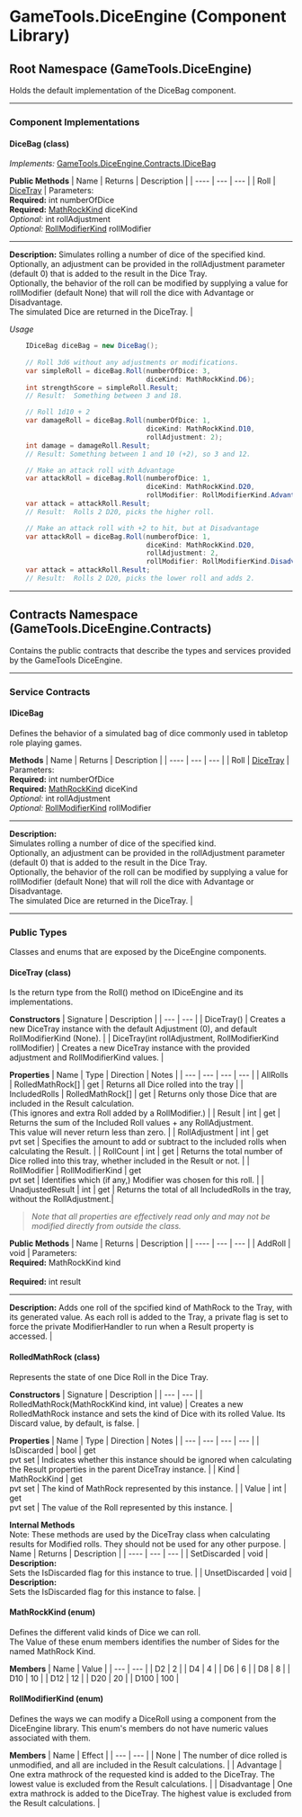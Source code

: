 # GameTools.DiceEngine  (Component Library)

## Root Namespace (GameTools.DiceEngine)
Holds the default implementation of the DiceBag component.

---
### Component Implementations
#### DiceBag (class)
_Implements:_ [GameTools.DiceEngine.Contracts.IDiceBag](#idicebag)

**Public Methods**
| Name | Returns |  Description |
| ---- | --- |  --- |
| Roll | [DiceTray](#dicetray-class) | Parameters:<br>**Required:** int numberOfDice<br /> **Required:** [MathRockKind](#mathrockkind-enum) diceKind<br />_Optional:_ int rollAdjustment<br />_Optional:_ [RollModifierKind](#rollmodifierkind-enum) rollModifier <hr> **Description:** Simulates rolling a number of dice of the specified kind.<br />  Optionally, an adjustment can be provided in the rollAdjustment parameter (default 0) that is added to the result in the Dice Tray.<br />  Optionally, the behavior of the roll can be modified by supplying a value for rollModifier (default None) that will roll the dice with Advantage or Disadvantage.<br />The simulated Dice are returned in the DiceTray. |

*Usage*
```csharp
    IDiceBag diceBag = new DiceBag();
    
    // Roll 3d6 without any adjustments or modifications.
    var simpleRoll = diceBag.Roll(numberOfDice: 3,
                                  diceKind: MathRockKind.D6);
    int strengthScore = simpleRoll.Result;
    // Result:  Something between 3 and 18.

    // Roll 1d10 + 2
    var damageRoll = diceBag.Roll(numberOfDice: 1,
                                  diceKind: MathRockKind.D10,
                                  rollAdjustment: 2);
    int damage = damageRoll.Result;
    // Result: Something between 1 and 10 (+2), so 3 and 12.

    // Make an attack roll with Advantage
    var attackRoll = diceBag.Roll(numberofDice: 1,
                                  diceKind: MathRockKind.D20,
                                  rollModifier: RollModifierKind.Advantage);
    var attack = attackRoll.Result;
    // Result:  Rolls 2 D20, picks the higher roll.

    // Make an attack roll with +2 to hit, but at Disadvantage
    var attackRoll = diceBag.Roll(numberofDice: 1,
                                  diceKind: MathRockKind.D20,
                                  rollAdjustment: 2,
                                  rollModifier: RollModifierKind.Disadvantage);
    var attack = attackRoll.Result;
    // Result:  Rolls 2 D20, picks the lower roll and adds 2.
```
---

## Contracts Namespace (GameTools.DiceEngine.Contracts)
Contains the public contracts that describe the types and services provided by the GameTools DiceEngine.

---
### Service Contracts
#### IDiceBag
Defines the behavior of a simulated bag of dice commonly used in tabletop role playing games.  

**Methods**
| Name | Returns |  Description |
| ---- | --- |  --- |
| Roll | [DiceTray](#dicetray-class) | Parameters:<br>**Required:** int numberOfDice<br /> **Required:** [MathRockKind](#mathrockkind-enum) diceKind<br />_Optional:_ int rollAdjustment<br />_Optional:_ [RollModifierKind](#rollmodifierkind-enum) rollModifier <hr> **Description:**<br /> Simulates rolling a number of dice of the specified kind.<br />  Optionally, an adjustment can be provided in the rollAdjustment parameter (default 0) that is added to the result in the Dice Tray.<br />  Optionally, the behavior of the roll can be modified by supplying a value for rollModifier (default None) that will roll the dice with Advantage or Disadvantage.<br />The simulated Dice are returned in the DiceTray. |

---
### Public Types
Classes and enums that are exposed by the DiceEngine components.  

#### DiceTray (class)
Is the return type from the Roll() method on IDiceEngine and its implementations.

**Constructors**
| Signature | Description |
| --- | --- |
| DiceTray() | Creates a new DiceTray instance with the default Adjustment (0), and default RollModifierKind (None). |
| DiceTray(int rollAdjustment, RollModifierKind rollModifier) | Creates a new DiceTray instance with the provided adjustment and RollModifierKind values. |

**Properties**
| Name | Type | Direction | Notes |
| --- | --- | --- | --- |
| AllRolls | RolledMathRock[] | get | Returns all Dice rolled into the tray |
| IncludedRolls | RolledMathRock[] | get | Returns only those Dice that are included in the Result calculation.<br/>(This ignores and extra Roll added by a RollModifier.) |
| Result | int | get | Returns the sum of the Included Roll values + any RollAdjustment.<br />This value will never return less than zero. |
| RollAdjustment | int | get<br />pvt set | Specifies the amount to add or subtract to the included rolls when calculating the Result. |
| RollCount | int | get | Returns the total number of Dice rolled into this tray, whether included in the Result or not. |
| RollModifier | RollModifierKind | get<br />pvt set | Identifies which (if any,) Modifier was chosen for this roll. |
| UnadjustedResult | int | get | Returns the total of all IncludedRolls in the tray, without the RollAdjustment.|

> _Note that all properties are effectively read only and may not be modified directly from outside the class._


**Public Methods**
| Name | Returns |  Description |
| ---- | --- |  --- |
| AddRoll | void | Parameters:<br />**Required:** MathRockKind kind<br /><br>**Required:** int result<br /> <hr> **Description:** Adds one roll of the spcified kind of MathRock to the Tray, with its generated value. As each roll is added to the Tray, a private flag is set to force the private ModifierHandler to run when a Result property is accessed. |

#### RolledMathRock (class)
Represents the state of one Dice Roll in the Dice Tray.  

**Constructors**
| Signature | Description |
| --- | --- |
| RolledMathRock(MathRockKind kind, int value) | Creates a new RolledMathRock instance and sets the kind of Dice with its rolled Value.  Its Discard value, by default, is false. |

**Properties**
| Name | Type | Direction | Notes |
| --- | --- | --- | --- |
| IsDiscarded | bool | get<br />pvt set | Indicates whether this instance should be ignored when calculating the Result properties in the parent DiceTray instance. |
| Kind | MathRockKind | get<br />pvt set | The kind of MathRock represented by this instance. |
| Value | int | get<br />pvt set | The value of the Roll represented by this instance. |

**Internal Methods**  
Note:  These methods are used by the DiceTray class when calculating results for Modified rolls.  They should not be used for any other purpose.
| Name | Returns |  Description |
| ---- | --- |  --- |
| SetDiscarded | void | **Description:**<br /> Sets the IsDiscarded flag for this instance to true. |
| UnsetDiscarded | void | **Description:**<br /> Sets the IsDiscarded flag for this instance to false. |

#### MathRockKind (enum)
Defines the different valid kinds of Dice we can roll.  
The Value of these enum members identifies the number of Sides for the named MathRock Kind.

**Members**
| Name | Value | 
| --- | --- |
| D2 | 2 |
| D4 | 4 |
| D6 | 6 |
| D8 | 8 |
| D10 | 10 |
| D12 | 12 |
| D20 | 20 |
| D100 | 100 |

#### RollModifierKind (enum)
Defines the ways we can modify a DiceRoll using a component from the DiceEngine library.  This enum's members do not have numeric values associated with them.

**Members**
| Name | Effect |
| --- | --- |
| None | The number of dice rolled is unmodified, and all are included in the Result calculations. |
| Advantage | One extra mathrock of the requested kind is added to the DiceTray.  The lowest value is excluded from the Result calculations. |
| Disadvantage | One extra mathrock is added to the DiceTray.  The highest value is excluded from the Result calculations. |